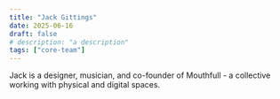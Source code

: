 ```yaml
---
title: "Jack Gittings"
date: 2025-06-16
draft: false
# description: "a description"
tags: ["core-team"]
---
```


Jack is a designer, musician, and co-founder of Mouthfull - a collective
working with physical and digital spaces.
